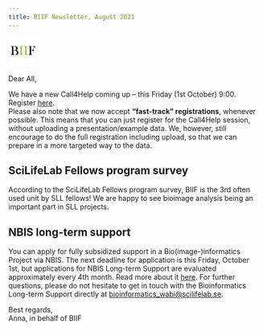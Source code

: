 ```yaml
---
title: BIIF Newsletter, August 2021
---
```

![BIIF logo](/images/biif_logo_white.png )


Dear All,

We have a new Call4Help coming up – this Friday (1st October) 9:00. Register [here](https://docs.google.com/forms/d/e/1FAIpQLSe9HqrfVC7n279RvTgbXa9RmQIlwsMwwuS9KBxOgyj_Ujg3eg/viewform).   
Please also note that we now accept **“fast-track” registrations**, whenever possible. 
This means that you can just register for the Call4Help session, without uploading a presentation/example data. 
We, however, still encourage to do the full registration including upload, so that we can prepare in a more targeted way to the data.

## SciLifeLab Fellows program survey
According to the SciLifeLab Fellows program survey, BIIF is the 3rd often used unit by SLL fellows! We are happy to see bioimage analysis being an important part in SLL projects.

## NBIS long-term support
You can apply for fully subsidized support in a Bio(image-)informatics Project via NBIS. The next deadline for application is this Friday, October 1st, but applications for NBIS Long-term Support are evaluated approximately every 4th month. 
Read more about it [here](https://www.nbis.se/support/supportform/index.php?form=longterm). For further questions, please do not hesitate to get in touch with the Bioinformatics Long-term Support directly at bioinformatics_wabi@scilifelab.se. 

Best regards,  
Anna, in behalf of BIIF

